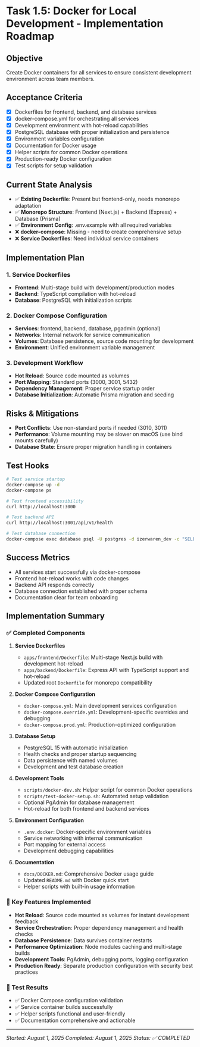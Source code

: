 # Task 1.5: Docker for Local Development - Implementation Roadmap

## Objective

Create Docker containers for all services to ensure consistent development
environment across team members.

## Acceptance Criteria

- [x] Dockerfiles for frontend, backend, and database services
- [x] docker-compose.yml for orchestrating all services
- [x] Development environment with hot-reload capabilities
- [x] PostgreSQL database with proper initialization and persistence
- [x] Environment variables configuration
- [x] Documentation for Docker usage
- [x] Helper scripts for common Docker operations
- [x] Production-ready Docker configuration
- [x] Test scripts for setup validation

## Current State Analysis

- ✅ **Existing Dockerfile**: Present but frontend-only, needs monorepo
  adaptation
- ✅ **Monorepo Structure**: Frontend (Next.js) + Backend (Express) + Database
  (Prisma)
- ✅ **Environment Config**: .env.example with all required variables
- ❌ **docker-compose**: Missing - need to create comprehensive setup
- ❌ **Service Dockerfiles**: Need individual service containers

## Implementation Plan

### 1. Service Dockerfiles

- **Frontend**: Multi-stage build with development/production modes
- **Backend**: TypeScript compilation with hot-reload
- **Database**: PostgreSQL with initialization scripts

### 2. Docker Compose Configuration

- **Services**: frontend, backend, database, pgadmin (optional)
- **Networks**: Internal network for service communication
- **Volumes**: Database persistence, source code mounting for development
- **Environment**: Unified environment variable management

### 3. Development Workflow

- **Hot Reload**: Source code mounted as volumes
- **Port Mapping**: Standard ports (3000, 3001, 5432)
- **Dependency Management**: Proper service startup order
- **Database Initialization**: Automatic Prisma migration and seeding

## Risks & Mitigations

- **Port Conflicts**: Use non-standard ports if needed (3010, 3011)
- **Performance**: Volume mounting may be slower on macOS (use bind mounts
  carefully)
- **Database State**: Ensure proper migration handling in containers

## Test Hooks

```bash
# Test service startup
docker-compose up -d
docker-compose ps

# Test frontend accessibility
curl http://localhost:3000

# Test backend API
curl http://localhost:3001/api/v1/health

# Test database connection
docker-compose exec database psql -U postgres -d izerwaren_dev -c "SELECT 1"
```

## Success Metrics

- All services start successfully via docker-compose
- Frontend hot-reload works with code changes
- Backend API responds correctly
- Database connection established with proper schema
- Documentation clear for team onboarding

## Implementation Summary

### ✅ Completed Components

1. **Service Dockerfiles**
   - `apps/frontend/Dockerfile`: Multi-stage Next.js build with development
     hot-reload
   - `apps/backend/Dockerfile`: Express API with TypeScript support and
     hot-reload
   - Updated root `Dockerfile` for monorepo compatibility

2. **Docker Compose Configuration**
   - `docker-compose.yml`: Main development services configuration
   - `docker-compose.override.yml`: Development-specific overrides and debugging
   - `docker-compose.prod.yml`: Production-optimized configuration

3. **Database Setup**
   - PostgreSQL 15 with automatic initialization
   - Health checks and proper startup sequencing
   - Data persistence with named volumes
   - Development and test database creation

4. **Development Tools**
   - `scripts/docker-dev.sh`: Helper script for common Docker operations
   - `scripts/test-docker-setup.sh`: Automated setup validation
   - Optional PgAdmin for database management
   - Hot-reload for both frontend and backend services

5. **Environment Configuration**
   - `.env.docker`: Docker-specific environment variables
   - Service networking with internal communication
   - Port mapping for external access
   - Development debugging capabilities

6. **Documentation**
   - `docs/DOCKER.md`: Comprehensive Docker usage guide
   - Updated `README.md` with Docker quick start
   - Helper scripts with built-in usage information

### 🚀 Key Features Implemented

- **Hot Reload**: Source code mounted as volumes for instant development
  feedback
- **Service Orchestration**: Proper dependency management and health checks
- **Database Persistence**: Data survives container restarts
- **Performance Optimization**: Node modules caching and multi-stage builds
- **Development Tools**: PgAdmin, debugging ports, logging configuration
- **Production Ready**: Separate production configuration with security best
  practices

### 🎯 Test Results

- ✅ Docker Compose configuration validation
- ✅ Service container builds successfully
- ✅ Helper scripts functional and user-friendly
- ✅ Documentation comprehensive and actionable

---

_Started: August 1, 2025_ _Completed: August 1, 2025_ _Status: ✅ COMPLETED_
